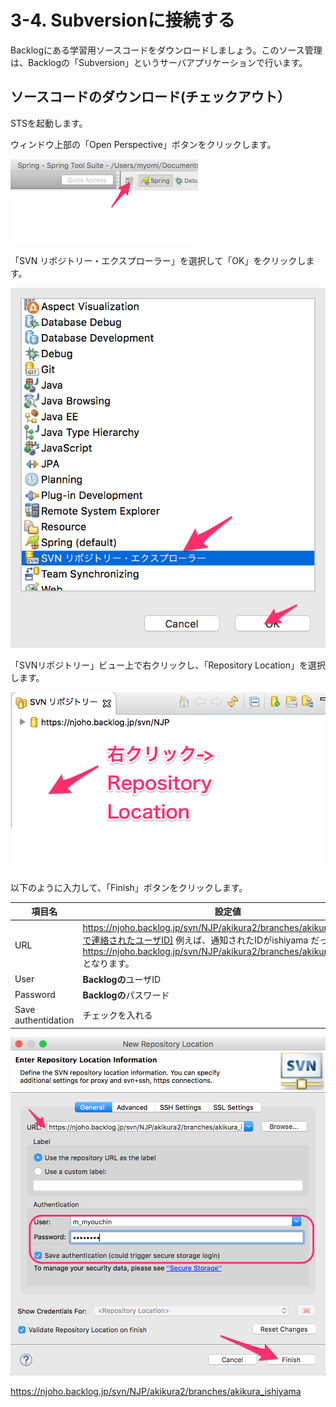# 3-4. Subversionに接続する
Backlogにある学習用ソースコードをダウンロードしましょう。このソース管理は、Backlogの「Subversion」というサーバアプリケーションで行います。

## ソースコードのダウンロード(チェックアウト）

STSを起動します。

ウィンドウ上部の「Open Perspective」ボタンをクリックします。

![Open Perspective](../images/image-03-0033.png)

「SVN リポジトリー・エクスプローラー」を選択して「OK」をクリックします。

![Open Perspective](../images/image-03-0034.png)

「SVNリポジトリー」ビュー上で右クリックし、「Repository Location」を選択します。

![Open Perspective](../images/image-03-0035.png)

以下のように入力して、「Finish」ボタンをクリックします。

| 項目名 | 設定値 |
| -- | -- |
| URL | https://njoho.backlog.jp/svn/NJP/akikura2/branches/akikura_[メールで連絡されたユーザID] 例えば、通知されたIDがishiyama だった場合は、https://njoho.backlog.jp/svn/NJP/akikura2/branches/akikura_ishiyama となります。|
| User | **Backlogの**ユーザID |
| Password | **Backlogの**パスワード |
| Save authentidation | チェックを入れる |



![Open Perspective](../images/image-03-0036.png)

https://njoho.backlog.jp/svn/NJP/akikura2/branches/akikura_ishiyama